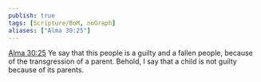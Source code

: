 ```yaml
---
publish: true
tags: [Scripture/BoM, noGraph]
aliases: ["Alma 30:25"]
---
```

[Alma 30:25](https://churchofjesuschrist.org/study/scriptures/bofm/alma/30?lang=eng&id=p25#p25) Ye say that this people is a guilty and a fallen people, because of the transgression of a parent. Behold, I say that a child is not guilty because of its parents.
